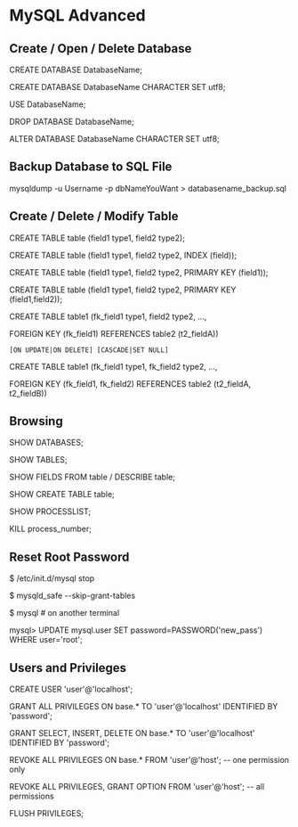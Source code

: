 MySQL Advanced
=

<h2>Create / Open / Delete Database</h2>


CREATE DATABASE DatabaseName;

CREATE DATABASE DatabaseName CHARACTER SET utf8;

USE DatabaseName;

DROP DATABASE DatabaseName;

ALTER DATABASE DatabaseName CHARACTER SET utf8;

<h2>Backup Database to SQL File</h2>

mysqldump -u Username -p dbNameYouWant > databasename_backup.sql

<h2>Create / Delete / Modify Table</h2>


CREATE TABLE table (field1 type1, field2 type2);

CREATE TABLE table (field1 type1, field2 type2, INDEX (field));

CREATE TABLE table (field1 type1, field2 type2, PRIMARY KEY (field1));

CREATE TABLE table (field1 type1, field2 type2, PRIMARY KEY (field1,field2));

CREATE TABLE table1 (fk_field1 type1, field2 type2, ...,

   FOREIGN KEY (fk_field1) REFERENCES table2 (t2_fieldA))

    [ON UPDATE|ON DELETE] [CASCADE|SET NULL]

CREATE TABLE table1 (fk_field1 type1, fk_field2 type2, ...,

  FOREIGN KEY (fk_field1, fk_field2) REFERENCES table2 (t2_fieldA, t2_fieldB))


<h2>Browsing</h2>

SHOW DATABASES;

SHOW TABLES;

SHOW FIELDS FROM table / DESCRIBE table;

SHOW CREATE TABLE table;

SHOW PROCESSLIST;

KILL process_number;

<h2>Reset Root Password</h2>


$ /etc/init.d/mysql stop

$ mysqld_safe --skip-grant-tables

$ mysql # on another terminal

mysql> UPDATE mysql.user SET password=PASSWORD('new_pass') WHERE user='root';

<h2>Users and Privileges</h2>

CREATE USER 'user'@'localhost';

GRANT ALL PRIVILEGES ON base.* TO 'user'@'localhost' IDENTIFIED BY 'password';

GRANT SELECT, INSERT, DELETE ON base.* TO 'user'@'localhost' IDENTIFIED BY 'password';

REVOKE ALL PRIVILEGES ON base.* FROM 'user'@'host'; -- one permission only

REVOKE ALL PRIVILEGES, GRANT OPTION FROM 'user'@'host'; -- all permissions

FLUSH PRIVILEGES;